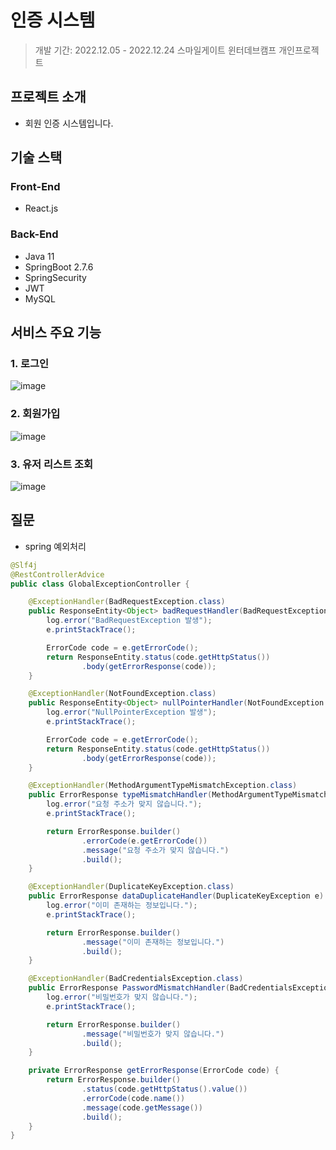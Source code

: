 # 인증 시스템
> 개발 기간: 2022.12.05 - 2022.12.24
> 스마일게이트 윈터데브캠프 개인프로젝트
## 프로젝트 소개
- 회원 인증 시스템입니다.
## 기술 스택
### Front-End
- React.js
### Back-End
- Java 11
- SpringBoot 2.7.6
- SpringSecurity
- JWT
- MySQL
## 서비스 주요 기능
### 1. 로그인
![image](https://user-images.githubusercontent.com/89640705/209167581-c6bda735-97c1-4d73-af26-98e886c7dac3.png)
### 2. 회원가입
![image](https://user-images.githubusercontent.com/89640705/209167661-b70cb5a6-f9f3-45b5-bc10-446a10b23260.png)
### 3. 유저 리스트 조회
![image](https://user-images.githubusercontent.com/89640705/209168457-686f7ff7-c2b1-4970-aff4-82379a85d209.png)
## 질문
- spring 예외처리
```java
@Slf4j
@RestControllerAdvice
public class GlobalExceptionController {

    @ExceptionHandler(BadRequestException.class)
    public ResponseEntity<Object> badRequestHandler(BadRequestException e) {
        log.error("BadRequestException 발생");
        e.printStackTrace();

        ErrorCode code = e.getErrorCode();
        return ResponseEntity.status(code.getHttpStatus())
                .body(getErrorResponse(code));
    }

    @ExceptionHandler(NotFoundException.class)
    public ResponseEntity<Object> nullPointerHandler(NotFoundException e) {
        log.error("NullPointerException 발생");
        e.printStackTrace();

        ErrorCode code = e.getErrorCode();
        return ResponseEntity.status(code.getHttpStatus())
                .body(getErrorResponse(code));
    }

    @ExceptionHandler(MethodArgumentTypeMismatchException.class)
    public ErrorResponse typeMismatchHandler(MethodArgumentTypeMismatchException e) {
        log.error("요청 주소가 맞지 않습니다.");
        e.printStackTrace();

        return ErrorResponse.builder()
                .errorCode(e.getErrorCode())
                .message("요청 주소가 맞지 않습니다.")
                .build();
    }

    @ExceptionHandler(DuplicateKeyException.class)
    public ErrorResponse dataDuplicateHandler(DuplicateKeyException e) {
        log.error("이미 존재하는 정보입니다.");
        e.printStackTrace();

        return ErrorResponse.builder()
                .message("이미 존재하는 정보입니다.")
                .build();
    }

    @ExceptionHandler(BadCredentialsException.class)
    public ErrorResponse PasswordMismatchHandler(BadCredentialsException e) {
        log.error("비밀번호가 맞지 않습니다.");
        e.printStackTrace();

        return ErrorResponse.builder()
                .message("비밀번호가 맞지 않습니다.")
                .build();
    }

    private ErrorResponse getErrorResponse(ErrorCode code) {
        return ErrorResponse.builder()
                .status(code.getHttpStatus().value())
                .errorCode(code.name())
                .message(code.getMessage())
                .build();
    }
}
```

   
